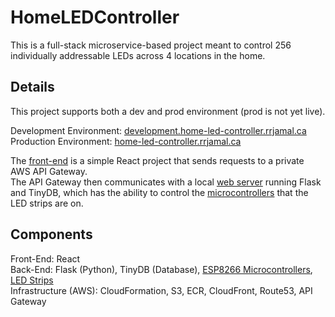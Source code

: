 # HomeLEDController

This is a full-stack microservice-based project meant to control 256 individually addressable LEDs across 4 locations in the home.

## Details

This project supports both a dev and prod environment (prod is not yet live).

Development Environment: [development.home-led-controller.rrjamal.ca](https://development.home-led-controller.rrjamal.ca/)  
Production Environment: [home-led-controller.rrjamal.ca](https://home-led-controller.rrjamal.ca/)

The [front-end](https://github.com/RaymanRJ/HomeLEDController/tree/development/src/front-end/home-led-controller) is a simple React project that sends requests to a private AWS API Gateway.  
The API Gateway then communicates with a local [web server](https://github.com/RaymanRJ/HomeLEDController/tree/development/src/webserver) running Flask and TinyDB, which has the ability to control the [microcontrollers](https://github.com/RaymanRJ/HomeLEDController/tree/development/src/microcontroller) that the LED strips are on.

## Components

Front-End: React  
Back-End: Flask (Python), TinyDB (Database), [ESP8266 Microcontrollers](https://www.sparkfun.com/products/17146), [LED Strips](https://www.amazon.ca/BTF-LIGHTING-Flexible-Individually-Addressable-Non-waterproof/dp/B01CDTEJBG)  
Infrastructure (AWS): CloudFormation, S3, ECR, CloudFront, Route53, API Gateway
